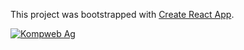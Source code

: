 This project was bootstrapped with [Create React App](https://github.com/facebook/create-react-app).

[![Kompweb Ag](https://img.shields.io/endpoint?url=https://dashboard.cypress.io/badge/detailed/a42xxt/master&style=flat&logo=cypress)](https://dashboard.cypress.io/projects/a42xxt/runs)
